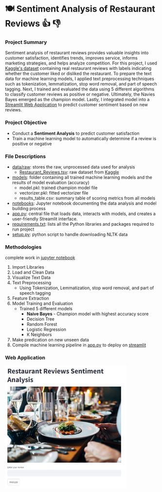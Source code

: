 # :plate_with_cutlery: Sentiment Analysis of Restaurant Reviews :+1: :-1:


### Project Summary

Sentiment analysis of restaurant reviews provides valuable insights into customer satisfaction, identifies trends, improves service, informs marketing strategies, and helps analyze competition. For this project, I used [Kaggle's dataset](https://www.kaggle.com/datasets/ziadmostafa1/restaurant-reviews) containing real restaurant reviews with labels indicating whether the customer liked or disliked the restaurant. To prepare the text data for machine learning models, I applied text preprocessing techniques such as tokenization, lemmatization, stop word removal, and part of speech tagging. Next, I trained and evaluated the data using 5 different algorithms to classify customer reviews as positive or negative. Ultimately, the Navies Bayes emerged as the champion model. Lastly, I integrated model into a [ Streamlit Web Application](https://restaurantreviewspredict.streamlit.app/) to predict customer sentiment based on new reviews.





### Project Objective
- Conduct a **Sentiment Analysis** to predict customer satisfaction
- Train a machine learning model to automatically determine if a review is positive or negative

### File Descriptions 

- [data/raw](data/raw): stores the raw, unprocessed data used for analysis
  - [Restaurant_Reviews.tsv](data\raw\Restaurant_Reviews.tsv): raw dataset from [Kaggle](https://www.kaggle.com/datasets/ziadmostafa1/restaurant-reviews)
- [models](models): folder containing all trained machine learning models and the results of model evaluation (accuracy)
  - model.pkl: trained champion model file
  - vectorizer.pkl: fitted vectorizer file
  - results_table.csv:  summary table of scoring metrics from all models
- [notebooks](notebooks): Jupyter notebook documenting the data analysis and model building process
- [app.py](app.py): central file that loads data, interacts with models, and creates a user-friendly Streamlit interface.
- [requirements.txt](requirements.txt): lists all the Python libraries and packages required to run project
- [setup.py](setup.py): python script to handle downloading NLTK data
</details>

### Methodologies 

complete work in [jupyter notebook](notebooks/01-ah-restaurant-review-prediction.ipynb)

1. Import Libraries
2. Load and Clean Data 
3. Visualize Text Data
4. Text Preprocessing
    - Using Tokenization, Lemmatization, stop word removal, and part of speech tagging
5. Feature Extraction
6. Model Training and Evaluation
    - Trained 5 different models 
      - **Naive Bayes** - Champion model with highest accuracy score
      - Decision Tree
      - Random Forest
      - Logistic Regression
      - K Neighbors
7. Make predication on new unseen data
8. Compile machine learning pipeline in [app.py](app.py) to deploy on [streamlit](https://restaurantreviewspredict.streamlit.app/)

### Web Application
<a href="https://restaurantreviewspredict.streamlit.app/">
  <img src="image.png" width="400" >
</a>
<br>
<br>
